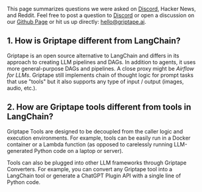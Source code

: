 This page summarizes questions we were asked on [Discord](https://discord.gg/gnWRz88eym), Hacker News, and Reddit. Feel free to post a question to [Discord](https://discord.gg/gnWRz88eym) or open a discussion on our [Github Page](https://github.com/griptape-ai) or hit us up directly: [hello@griptape.ai](mailto:hello@griptape.ai). 

## 1. How is Griptape different from LangChain?

Griptape is an open source alternative to LangChain and differs in its approach to creating LLM pipelines and DAGs. In addition to agents, it uses more general-purpose DAGs and pipelines. A close proxy might be *Airflow for LLMs*. Griptape still implements chain of thought logic for prompt tasks that use "tools" but it also supports any type of input / output (images, audio, etc.). 

## 2. How are Griptape tools different from tools in LangChain?

Griptape Tools are designed to be decoupled from the caller logic and execution environments. For example, tools can be easily run in a Docker container or a Lambda function (as opposed to carelessly running LLM-generated Python code on a laptop or server). 

Tools can also be plugged into other LLM frameworks through Griptape Converters. For example, you can convert any Griptape tool into a LangChain tool or generate a ChatGPT Plugin API with a single line of Python code. 

